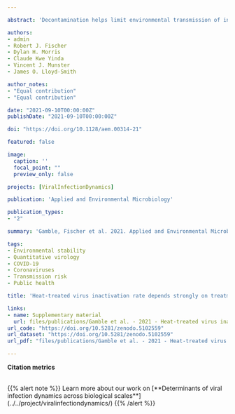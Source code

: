 ```yaml
---

abstract: 'Decontamination helps limit environmental transmission of infectious agents. It is required for the safe reuse of contaminated medical, laboratory, and personal protective equipment, and for the safe handling of biological samples. Heat treatment is a common decontamination method, notably used for viruses. We show that for liquid specimens (here, solution of SARS-CoV-2 in cell culture medium), the virus inactivation rate under heat treatment at 70&deg;C can vary by almost two orders of magnitude depending on the treatment procedure, from a half-life of 0.86 min (95% credible interval [CI] 0.09, 1.77) in closed vials in a heat block to 37.04 min (95% CI 12.64, 869.82) in uncovered plates in a dry oven. These findings suggest a critical role of evaporation in virus inactivation via dry heat. Placing samples in open or uncovered containers may dramatically reduce the speed and efficacy of heat treatment for virus inactivation. Given these findings, we reviewed the literature on temperature-dependent coronavirus stability and found that specimen container types, along with whether they are closed, covered, or uncovered, are rarely reported in the scientific literature. Heat-treatment procedures must be fully specified when reporting experimental studies to facilitate result interpretation and reproducibility, and must be carefully considered when developing decontamination guidelines.'

authors: 
- admin
- Robert J. Fischer
- Dylan H. Morris 
- Claude Kwe Yinda 
- Vincent J. Munster
- James O. Lloyd-Smith

author_notes:
- "Equal contribution"
- "Equal contribution"

date: "2021-09-10T00:00:00Z"
publishDate: "2021-09-10T00:00:00Z"

doi: "https://doi.org/10.1128/aem.00314-21"

featured: false

image:
  caption: ''
  focal_point: ""
  preview_only: false

projects: [ViralInfectionDynamics]

publication: 'Applied and Environmental Microbiology'

publication_types:
- "2"

summary: 'Gamble, Fischer et al. 2021. Applied and Environmental Microbiology'

tags:
- Environmental stability
- Quantitative virology
- COVID-19
- Coronaviruses
- Transmission risk
- Public health

title: 'Heat-treated virus inactivation rate depends strongly on treatment procedure: illustration with SARS-CoV-2'

links:
- name: Supplementary material
  url: files/publications/Gamble et al. - 2021 - Heat-treated virus inactivation rate - SI.pdf
url_code: "https://doi.org/10.5281/zenodo.5102559"
url_dataset: "https://doi.org/10.5281/zenodo.5102559"
url_pdf: "files/publications/Gamble et al. - 2021 - Heat-treated virus inactivation rate.pdf"

---
```


<!--Gamble A.\*, Fischer R.J.\*, Morris D.H., Yinda K.C., Munster V.J. and Lloyd-Smith J.O. (2021). Heat-treated virus inactivation rate depends strongly on treatment procedure: illustration with SARS-CoV-2. *Applied and Environmental Microbiology* 87, e00314-21 (\*equal contribution).--> 

**Citation metrics**

<!-- For the Altmetric badge -->
<script type='text/javascript' src='https://d1bxh8uas1mnw7.cloudfront.net/assets/embed.js'></script>

<!-- Table with badges -->
<div class="row">
  <div class="col-12 col-lg-8">
    <div class="row">
      <div class="col-md-8">
      <!-- Dimensions badge -->
      <span class="__dimensions_badge_embed__" data-doi="10.1128/aem.00314-21" data-hide-zero-citations="true" data-legend="hover-right" data-style="small_circle"></span><script async src="https://badge.dimensions.ai/badge.js" charset="utf-8"></script>
       </div>
       <div class="col-md-4">
       <!-- Altmetric badge -->
       <div data-badge-popover="right" data-badge-type="donut" data-doi="10.1128/aem.00314-21" data-hide-less-than="10" class="altmetric-embed"></div>
       </div>
    </div>
  </div>
</div>

<br>
{{% alert note %}}
Learn more about our work on [**Determinants of viral infection dynamics across biological scales**](../../project/viralinfectiondynamics/) 
{{% /alert %}}
